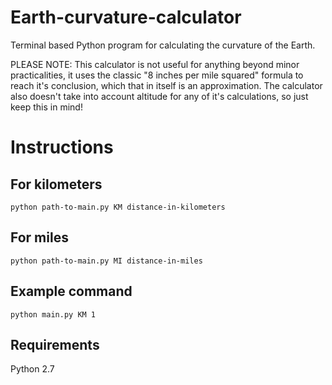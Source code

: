 # Earth-curvature-calculator
Terminal based Python program for calculating the curvature of the Earth.

PLEASE NOTE: This calculator is not useful for anything beyond minor practicalities, it uses the classic "8 inches per mile squared" formula to reach it's conclusion, which that in itself is an approximation. The calculator also doesn't take into account altitude for any of it's calculations, so just keep this in mind!

# Instructions

## For kilometers
`python path-to-main.py KM distance-in-kilometers`

## For miles
`python path-to-main.py MI distance-in-miles`

## Example command
`python main.py KM 1`

## Requirements
Python 2.7
